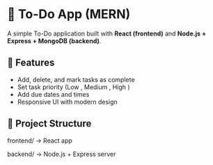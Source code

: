 # 📝 To-Do App (MERN)

A simple To-Do application built with **React (frontend)** and **Node.js + Express + MongoDB (backend)**.

## 🚀 Features
- Add, delete, and mark tasks as complete 
- Set task priority (Low , Medium , High )
- Add due dates and times 
- Responsive UI with modern design 

## 📂 Project Structure
frontend/ → React app

backend/ → Node.js + Express server
